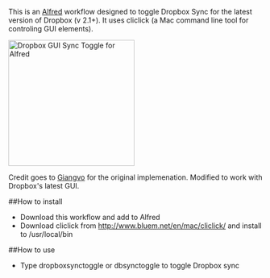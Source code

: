 
This is an [Alfred] workflow designed to toggle Dropbox Sync for the latest version of Dropbox (v 2.1+). It uses cliclick (a Mac command line tool for controling GUI elements).

<img src="http://d.pr/i/i3lc+" alt="Dropbox GUI Sync Toggle for Alfred" style="width:250px">

Credit goes to [Giangvo] for the original implemenation. Modified to work with Dropbox's latest GUI.

##How to install

- Download this workflow and add to Alfred
- Download cliclick from http://www.bluem.net/en/mac/cliclick/ and install to /usr/local/bin

##How to use
- Type dropboxsynctoggle or dbsynctoggle to toggle Dropbox sync


[Giangvo]:https://github.com/giangvo
[Alfred]:http://www.alfredapp.com/
